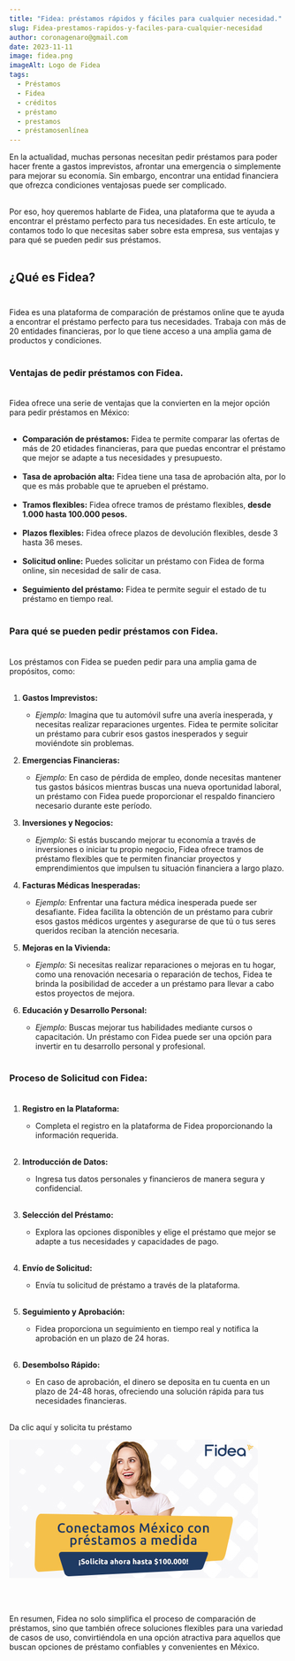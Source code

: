 ```yaml
---
title: "Fidea: préstamos rápidos y fáciles para cualquier necesidad."
slug: Fidea-prestamos-rapidos-y-faciles-para-cualquier-necesidad
author: coronagenaro@gmail.com
date: 2023-11-11
image: fidea.png
imageAlt: Logo de Fidea
tags:
  - Préstamos
  - Fidea
  - créditos
  - préstamo
  - prestamos
  - préstamosenlínea
---
```

En la actualidad, muchas personas necesitan pedir préstamos para poder hacer frente a gastos imprevistos, afrontar una emergencia o simplemente para mejorar su economía. Sin embargo, encontrar una entidad financiera que ofrezca condiciones ventajosas puede ser complicado.<br/><br/>

Por eso, hoy queremos hablarte de Fidea, una plataforma que te ayuda a encontrar el préstamo perfecto para tus necesidades. En este artículo, te contamos todo lo que necesitas saber sobre esta empresa, sus ventajas y para qué se pueden pedir sus préstamos.<br/><br/>

## **¿Qué es Fidea?**<br/><br/>

Fidea es una plataforma de comparación de préstamos online que te ayuda a encontrar el préstamo perfecto para tus necesidades. Trabaja con más de 20 entidades financieras, por lo que tiene acceso a una amplia gama de productos y condiciones.<br/><br/>

### **Ventajas de pedir préstamos con Fidea.**<br/><br/>

Fidea ofrece una serie de ventajas que la convierten en la mejor opción para pedir préstamos en México:<br/><br/>

* **Comparación de préstamos:** Fidea te permite comparar las ofertas de más de 20 etidades financieras, para que puedas encontrar el préstamo que mejor se adapte a tus necesidades y presupuesto.<br/><br/>
* **Tasa de aprobación alta:** Fidea tiene una tasa de aprobación alta, por lo que es más probable que te aprueben el préstamo.<br/><br/>
* **Tramos flexibles:** Fidea ofrece tramos de préstamo flexibles, **desde 1.000 hasta 100.000 pesos.**<br/><br/>
* **Plazos flexibles:** Fidea ofrece plazos de devolución flexibles, desde 3 hasta 36 meses.<br/><br/>
* **Solicitud online:** Puedes solicitar un préstamo con Fidea de forma online, sin necesidad de salir de casa.<br/><br/>
* **Seguimiento del préstamo:** Fidea te permite seguir el estado de tu préstamo en tiempo real.<br/><br/>

### **Para qué se pueden pedir préstamos con Fidea.**<br/><br/>

Los préstamos con Fidea se pueden pedir para una amplia gama de propósitos, como:<br/><br/>

1. **Gastos Imprevistos:**

   * *Ejemplo:* Imagina que tu automóvil sufre una avería inesperada, y necesitas realizar reparaciones urgentes. Fidea te permite solicitar un préstamo para cubrir esos gastos inesperados y seguir moviéndote sin problemas.
2. **Emergencias Financieras:**

   * *Ejemplo:* En caso de pérdida de empleo, donde necesitas mantener tus gastos básicos mientras buscas una nueva oportunidad laboral, un préstamo con Fidea puede proporcionar el respaldo financiero necesario durante este período.
3. **Inversiones y Negocios:**

   * *Ejemplo:* Si estás buscando mejorar tu economía a través de inversiones o iniciar tu propio negocio, Fidea ofrece tramos de préstamo flexibles que te permiten financiar proyectos y emprendimientos que impulsen tu situación financiera a largo plazo.
4. **Facturas Médicas Inesperadas:**

   * *Ejemplo:* Enfrentar una factura médica inesperada puede ser desafiante. Fidea facilita la obtención de un préstamo para cubrir esos gastos médicos urgentes y asegurarse de que tú o tus seres queridos reciban la atención necesaria.
5. **Mejoras en la Vivienda:**

   * *Ejemplo:* Si necesitas realizar reparaciones o mejoras en tu hogar, como una renovación necesaria o reparación de techos, Fidea te brinda la posibilidad de acceder a un préstamo para llevar a cabo estos proyectos de mejora.
6. **Educación y Desarrollo Personal:**

   * *Ejemplo:* Buscas mejorar tus habilidades mediante cursos o capacitación. Un préstamo con Fidea puede ser una opción para invertir en tu desarrollo personal y profesional.<br/><br/>

<!--EndFragment-->

### **Proceso de Solicitud con Fidea:**<br/><br/>

1. **Registro en la Plataforma:**

   * Completa el registro en la plataforma de Fidea proporcionando la información requerida.<br/><br/>
2. **Introducción de Datos:**

   * Ingresa tus datos personales y financieros de manera segura y confidencial.<br/><br/>
3. **Selección del Préstamo:**

   * Explora las opciones disponibles y elige el préstamo que mejor se adapte a tus necesidades y capacidades de pago.<br/><br/>
4. **Envío de Solicitud:**

   * Envía tu solicitud de préstamo a través de la plataforma.<br/><br/>
5. **Seguimiento y Aprobación:**

   * Fidea proporciona un seguimiento en tiempo real y notifica la aprobación en un plazo de 24 horas.<br/><br/>
6. **Desembolso Rápido:**

   * En caso de aprobación, el dinero se deposita en tu cuenta en un plazo de 24-48 horas, ofreciendo una solución rápida para tus necesidades financieras.<br/><br/>

D﻿a clic aquí y solicita tu préstamo

![](pushnotif-450x250.jpg)





<br/><br/>

En resumen, Fidea no solo simplifica el proceso de comparación de préstamos, sino que también ofrece soluciones flexibles para una variedad de casos de uso, convirtiéndola en una opción atractiva para aquellos que buscan opciones de préstamo confiables y convenientes en México.

<!--EndFragment-->